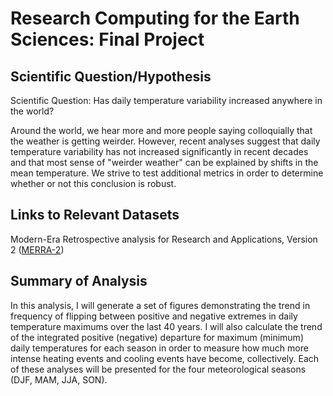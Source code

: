 # Research Computing for the Earth Sciences: Final Project

## Scientific Question/Hypothesis

Scientific Question: Has daily temperature variability increased anywhere in the world?

Around the world, we hear more and more people saying colloquially that the weather is getting weirder. However, recent analyses suggest that daily temperature variability has not increased significantly in recent decades and that most sense of "weirder weather" can be explained by shifts in the mean temperature. We strive to test additional metrics in order to determine whether or not this conclusion is robust.

## Links to Relevant Datasets

Modern-Era Retrospective analysis for Research and Applications, Version 2 ([MERRA-2](https://gmao.gsfc.nasa.gov/reanalysis/MERRA-2/))

## Summary of Analysis

In this analysis, I will generate a set of figures demonstrating the trend in frequency of flipping between positive and negative extremes in daily temperature maximums over the last 40 years. I will also calculate the trend of the integrated positive (negative) departure for maximum (minimum) daily temperatures for each season in order to measure how much more intense heating events and cooling events have become, collectively. Each of these analyses will be presented for the four meteorological seasons (DJF, MAM, JJA, SON).